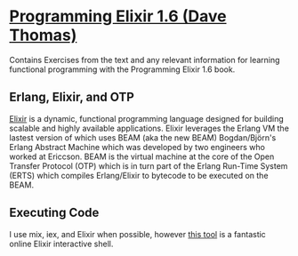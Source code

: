 # [Programming Elixir 1.6 (Dave Thomas)](https://pragprog.com/book/elixir16/programming-elixir-1-6 "Pragmatic Programming - Elixir")

Contains Exercises from the text and any relevant information for learning functional programming with the Programming Elixir 1.6 book.

## Erlang, Elixir, and OTP

[Elixir](https://elixir-lang.org/) is a dynamic, functional programming language designed for building scalable and highly available applications. Elixir leverages the Erlang VM the lastest version of which uses BEAM (aka the new BEAM) Bogdan/Björn's Erlang Abstract Machine which was developed by two engineers who worked at Ericcson. BEAM is the virtual machine at the core of the Open Transfer Protocol (OTP) which is in turn part of the Erlang Run-Time System (ERTS) which compiles Erlang/Elixir to bytecode to be executed on the BEAM.

## Executing Code

I use mix, iex, and Elixir when possible, however [this tool](https://www.jdoodle.com/execute-elixir-online/) is a fantastic online Elixir interactive shell.
